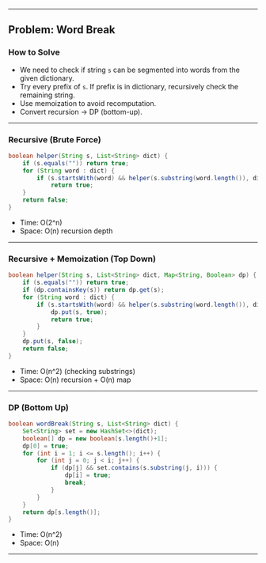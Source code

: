 
---

## Problem: Word Break

### How to Solve

- We need to check if string `s` can be segmented into words from the given dictionary.
- Try every prefix of `s`. If prefix is in dictionary, recursively check the remaining string.
- Use memoization to avoid recomputation.
- Convert recursion → DP (bottom-up).

---

### Recursive (Brute Force)

```java
boolean helper(String s, List<String> dict) {
    if (s.equals("")) return true;
    for (String word : dict) {
        if (s.startsWith(word) && helper(s.substring(word.length()), dict)) 
            return true;
    }
    return false;
}
```

- Time: O(2^n)
- Space: O(n) recursion depth

---

### Recursive + Memoization (Top Down)

```java
boolean helper(String s, List<String> dict, Map<String, Boolean> dp) {
    if (s.equals("")) return true;
    if (dp.containsKey(s)) return dp.get(s);
    for (String word : dict) {
        if (s.startsWith(word) && helper(s.substring(word.length()), dict, dp)) {
            dp.put(s, true);
            return true;
        }
    }
    dp.put(s, false);
    return false;
}
```

- Time: O(n^2) (checking substrings)
- Space: O(n) recursion + O(n) map

---

### DP (Bottom Up)

```java
boolean wordBreak(String s, List<String> dict) {
    Set<String> set = new HashSet<>(dict);
    boolean[] dp = new boolean[s.length()+1];
    dp[0] = true;
    for (int i = 1; i <= s.length(); i++) {
        for (int j = 0; j < i; j++) {
            if (dp[j] && set.contains(s.substring(j, i))) {
                dp[i] = true;
                break;
            }
        }
    }
    return dp[s.length()];
}
```

- Time: O(n^2)
- Space: O(n)

---


